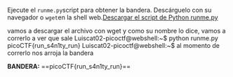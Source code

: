Ejecute el `runme.py`script para obtener la bandera. Descárguelo con su navegador o `wget`en la shell web.[Descargar el script de Python runme.py](https://artifacts.picoctf.net/c/34/runme.py)

vamos a descargar el archivo con wget y como su nombre lo dice, vamos a correrlo a ver que sale
Luiscat02-picoctf@webshell:~$ python runme.py 
picoCTF{run_s4n1ty_run}
Luiscat02-picoctf@webshell:~$ 
al momento de correrlo nos arroja la bandera

**BANDERA:**
==picoCTF{run_s4n1ty_run}==
